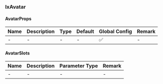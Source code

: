 
### IxAvatar

#### AvatarProps

| Name | Description | Type | Default | Global Config | Remark |
| --- | --- | --- | --- | --- | --- |
| - | - | - | - | ✅ | - |

#### AvatarSlots

| Name | Description | Parameter Type | Remark |
| --- | --- | --- | --- |
| - | - | - | - |
